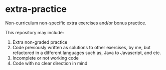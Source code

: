 # extra-practice
Non-curriculum non-specific extra exercises and/or bonus practice.

This repository may include:
1.  Extra non-graded practice
2.  Code previously written as solutions to other exercises, by me,
    but refactored in a different languages such as, Java to Javascript,
    and etc.
3.  Incomplete or not working code
4.  Code with no clear direction in mind
